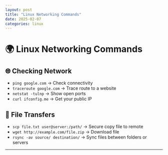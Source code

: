 ```yaml
---
layout: post
title: "Linux Networking Commands"
date: 2025-02-07
categories: linux
---
```


# 🌍 Linux Networking Commands

## 🌐 Checking Network
- `ping google.com` → Check connectivity
- `traceroute google.com` → Trace route to a website
- `netstat -tulnp` → Show open ports
- `curl ifconfig.me` → Get your public IP

## 📡 File Transfers
- `scp file.txt user@server:/path/` → Secure copy file to remote
- `wget http://example.com/file.zip` → Download file
- `rsync -av source/ destination/` → Sync files between folders or servers

---
